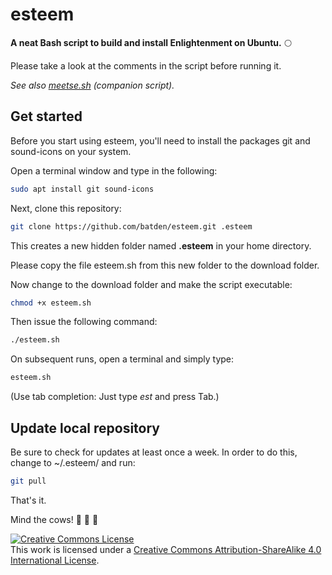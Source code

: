 # esteem

**A neat Bash script to build and install Enlightenment on Ubuntu.** :full_moon:

Please take a look at the comments in the script before running it.

*See also [meetse.sh](https://github.com/batden/meetse) (companion script).*

## Get started

Before you start using esteem, you'll need to install the packages git and sound-icons on your system.

Open a terminal window and type in the following:

```bash
sudo apt install git sound-icons
```

Next, clone this repository:

```bash
git clone https://github.com/batden/esteem.git .esteem
```

This creates a new hidden folder named **.esteem** in your home directory.

Please copy the file esteem.sh from this new folder to the download folder.

Now change to the download folder and make the script executable:

```bash
chmod +x esteem.sh
```

Then issue the following command:

```bash
./esteem.sh
```

On subsequent runs, open a terminal and simply type:

```bash
esteem.sh
```

(Use tab completion: Just type *est* and press Tab.)

## Update local repository

Be sure to check for updates at least once a week.
In order to do this, change to ~/.esteem/ and run:

```bash
git pull
```

That's it.

Mind the cows! :cow2: :cow2: :cow2:

<a rel="license" href="http://creativecommons.org/licenses/by-sa/4.0/"><img alt="Creative Commons License" style="border-width:0" src="https://i.creativecommons.org/l/by-sa/4.0/88x31.png" /></a><br />This work is licensed under a <a rel="license" href="http://creativecommons.org/licenses/by-sa/4.0/">Creative Commons Attribution-ShareAlike 4.0 International License</a>.
